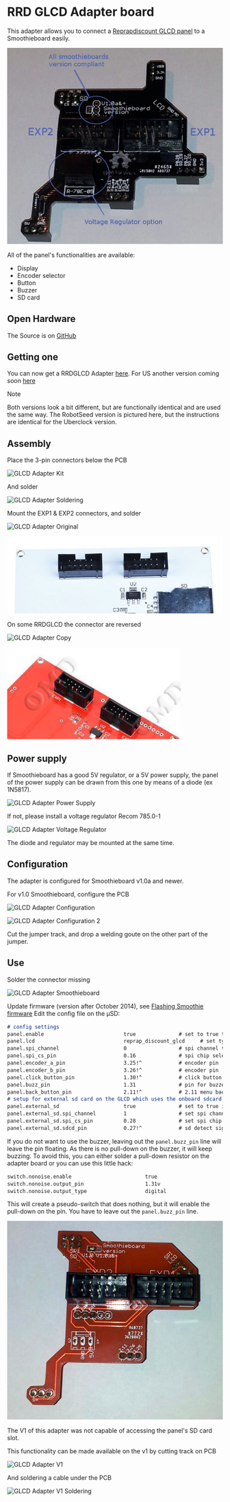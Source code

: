 
# RRD GLCD Adapter board

This adapter allows you to connect a [Reprapdiscount GLCD panel](http://smoothieware.org/panel) to a Smoothieboard easily.

![GLCD Adapter](images/rrdglcdadapter/glcdav2.jpg)

All of the panel's functionalities are available:

- Display
- Encoder selector
- Button
- Buzzer
- SD card

## Open Hardware

The Source is on [GitHub](https://github.com/llegoff/GlcdAdapter2)

## Getting one

You can now get a RRDGLCD Adapter [here](http://robotseed.com).
For US another version coming soon [here](http://shop.uberclock.com)

> [!NOTE]
> Both versions look a bit different, but are functionally identical and are used the same way. The RobotSeed version is pictured here, but the instructions are identical for the Uberclock version.

## Assembly

Place the 3-pin connectors below the PCB

![GLCD Adapter Kit](images/rrdglcdadapter/glcdav2-kit.jpg)

And solder

![GLCD Adapter Soldering](images/rrdglcdadapter/glcdav2-weld0.jpg)

Mount the EXP1 & EXP2 connectors, and solder

![GLCD Adapter Original](images/rrdglcdadapter/glcdav2-orig.jpg)

![RRDGLCD Version](images/rrdglcdadapter/rrdglcdvo.png)

On some RRDGLCD the connector are reversed

![GLCD Adapter Copy](images/rrdglcdadapter/glcdav2-copy.jpg)

![RRDGLCD Copy](images/rrdglcdadapter/rrdglcdcopy.png)

## Power supply

If Smoothieboard has a good 5V regulator, or a 5V power supply, the panel of the power supply can be drawn from this one by means of a diode (ex 1N5817).

![GLCD Adapter Power Supply](images/rrdglcdadapter/glcdav2-power1.jpg)

If not, please install a voltage regulator Recom 785.0-1

![GLCD Adapter Voltage Regulator](images/rrdglcdadapter/glcdav2-power2.jpg)

The diode and regulator may be mounted at the same time.

## Configuration

The adapter is configured for Smoothieboard v1.0a and newer.

For v1.0 Smoothieboard, configure the PCB

![GLCD Adapter Configuration](images/rrdglcdadapter/glcdav2-config1.jpg)

![GLCD Adapter Configuration 2](images/rrdglcdadapter/glcdav2-config2.jpg)

Cut the jumper track, and drop a welding goute on the other part of the jumper.

## Use

Solder the connector missing

![GLCD Adapter Smoothieboard](images/rrdglcdadapter/glcdv2-smoothie.png)

Update firmware (version after October 2014), see [Flashing Smoothie firmware](flashing-smoothie-firmware)
Edit the config file on the µSD:

```markdown
# config settings
panel.enable                          true              # set to true to enable the panel code
panel.lcd                             reprap_discount_glcd     # set type of panel
panel.spi_channel                     0                 # spi channel to use  ; GLCD EXP1 Pins 3,5 (MOSI, SCLK)
panel.spi_cs_pin                      0.16              # spi chip select     ; GLCD EXP1 Pin 4
panel.encoder_a_pin                   3.25!^            # encoder pin         ; GLCD EXP2 Pin 3
panel.encoder_b_pin                   3.26!^            # encoder pin         ; GLCD EXP2 Pin 5
panel.click_button_pin                1.30!^            # click button        ; GLCD EXP1 Pin 2
panel.buzz_pin                        1.31              # pin for buzzer      ; GLCD EXP1 Pin 1
panel.back_button_pin                 2.11!^            # 2.11 menu back      ; GLCD EXP2 Pin 8
# setup for external sd card on the GLCD which uses the onboard sdcard SPI port
panel.external_sd                     true              # set to true if there is an extrernal sdcard on the panel
panel.external_sd.spi_channel         1                 # set spi channel the sdcard is on
panel.external_sd.spi_cs_pin          0.28              # set spi chip select for the sdcard (or any spare pin)
panel.external_sd.sdcd_pin            0.27!^            # sd detect signal (set to nc if no sdcard detect) (or any spare pin)
```

If you do not want to use the buzzer, leaving out the `panel.buzz_pin` line will leave the pin floating. As there is no pull-down on the buzzer, it will keep buzzing. To avoid this, you can either solder a pull-down resistor on the adapter board or you can use this little hack:

```markdown
switch.nonoise.enable                        true
switch.nonoise.output_pin                    1.31v
switch.nonoise.output_type                   digital
```

This will create a pseudo-switch that does nothing, but it will enable the pull-down on the pin. You have to leave out the `panel.buzz_pin` line.

![GLCD Adapter](images/rrdglcdadapter/adapter.jpg)

The V1 of this adapter was not capable of accessing the panel's SD card slot.

This functionality can be made available on the v1 by cutting track on PCB

![GLCD Adapter V1](images/rrdglcdadapter/gcldv1-03.jpg)

And soldering a cable under the PCB

![GLCD Adapter V1 Soldering](images/rrdglcdadapter/gcldv1-04.jpg)
